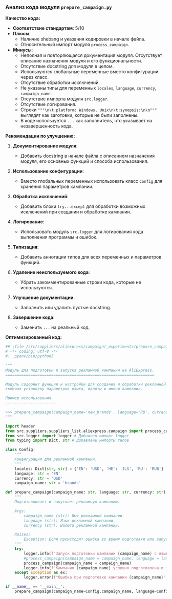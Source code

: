 ### **Анализ кода модуля `prepare_campaign.py`**

**Качество кода:**

- **Соответствие стандартам**: 5/10
- **Плюсы**:
    - Наличие shebang и указания кодировки в начале файла.
    - Относительный импорт модуля `process_campaign`.
- **Минусы**:
    - Неполная и повторяющаяся документация модуля. Отсутствует описание назначения модуля и его функциональности.
    - Отсутствие docstring для модуля в целом.
    - Используются глобальные переменные вместо конфигурации через класс.
    - Отсутствие обработки исключений.
    - Не указаны типы для переменных `locales`, `language`, `currency`, `campaign_name`.
    - Отсутствие импорта модуля `src.logger`.
    - Отсутствие логирования.
    - Строки `"""\n\t:platform: Windows, Unix\n\t:synopsis:\n\n"""` выглядят как заготовки, которые не были заполнены.
    - В коде используется `...` как заполнитель, что указывает на незавершенность кода.

**Рекомендации по улучшению:**

1.  **Документирование модуля**:
    - Добавить docstring в начале файла с описанием назначения модуля, его основных функций и способа использования.

2.  **Использование конфигурации**:
    - Вместо глобальных переменных использовать класс `Config` для хранения параметров кампании.

3.  **Обработка исключений**:
    - Добавить блоки `try...except` для обработки возможных исключений при создании и обработке кампании.

4.  **Логирование**:
    - Использовать модуль `src.logger` для логирования хода выполнения программы и ошибок.

5.  **Типизация**:
    - Добавить аннотации типов для всех переменных и параметров функций.

6.  **Удаление неиспользуемого кода**:
    - Убрать закомментированные строки кода, которые не используются.

7.  **Улучшение документации**:
    - Заполнить или удалить пустые docstring.

8.  **Завершение кода**:
    - Заменить `...` на реальный код.

**Оптимизированный код:**

```python
## \file /src/suppliers/aliexpress/campaign/_experiments/prepare_campaign.py
# -*- coding: utf-8 -*-
#! .pyenv/bin/python3

"""
Модуль для подготовки и запуска рекламной кампании на AliExpress.
=================================================================

Модуль содержит функции и настройки для создания и обработки рекламной кампании,
включая установку параметров языка, валюты и имени кампании.

Пример использования
----------------------

>>> prepare_campaign(campaign_name='new_brands', language='RU', currency='RUB')
"""

import header
from src.suppliers.suppliers_list.aliexpress.campaign import process_campaign
from src.logger import logger # Добавлен импорт logger
from typing import Dict, str # Добавлены импорты типов

class Config:
    """
    Конфигурация для рекламной кампании.
    """
    locales: Dict[str, str] = {'EN': 'USD', 'HE': 'ILS', 'RU': 'RUB'}
    language: str = 'EN'
    currency: str = 'USD'
    campaign_name: str = 'brands'

def prepare_campaign(campaign_name: str, language: str, currency: str) -> None:
    """
    Подготавливает и запускает рекламную кампанию.

    Args:
        campaign_name (str): Имя рекламной кампании.
        language (str): Язык рекламной кампании.
        currency (str): Валюта рекламной кампании.

    Raises:
        Exception: Если происходит ошибка во время подготовки или запуска кампании.
    """
    try:
        logger.info(f"Запуск подготовки кампании {campaign_name} с языком {language} и валютой {currency}")
        #process_campaign(campaign_name = campaign_name, language = language, currency = currency, campaign_file = campaign_file)
        process_campaign(campaign_name = campaign_name)
        logger.info(f"Кампания {campaign_name} успешно подготовлена и запущена")
    except Exception as ex:
        logger.error(f"Ошибка при подготовке кампании {campaign_name}", ex, exc_info=True)

if __name__ == '__main__':
    prepare_campaign(campaign_name=Config.campaign_name, language=Config.language, currency=Config.currency)